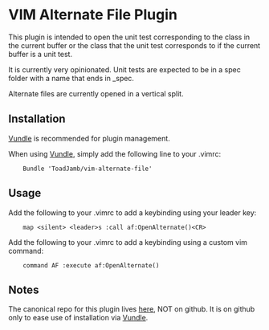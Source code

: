 VIM Alternate File Plugin
=========================

This plugin is intended to open the unit test corresponding to the class in the
current buffer or the class that the unit test corresponds to if the current
buffer is a unit test.

It is currently very opinionated. Unit tests are expected to be in a spec folder
with a name that ends in \_spec.

Alternate files are currently opened in a vertical split.


Installation
------------

[Vundle](https://github.com/gmarik/vundle) is recommended for plugin management.

When using [Vundle](https://github.com/gmarik/vundle), simply add
the following line to your .vimrc:

		Bundle 'ToadJamb/vim-alternate-file'


Usage
-----

Add the following to your .vimrc to add a keybinding using your leader key:

		map <silent> <leader>s :call af:OpenAlternate()<CR>

Add the following to your .vimrc to add a keybinding using a custom vim command:

		command AF :execute af:OpenAlternate()


Notes
-----

The canonical repo for this plugin lives
[here](https://www.bitbucket.org/ToadJamb/vim-alternate-file), NOT on github.
It is on github only to ease use of installation via
[Vundle](https://github.com/gmarik/vundle).
